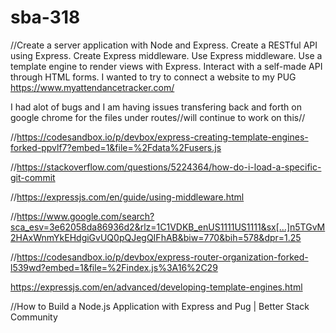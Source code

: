 # sba-318
//Create a server application with Node and Express.
Create a RESTful API using Express.
Create Express middleware.
Use Express middleware.
Use a template engine to render views with Express.
Interact with a self-made API through HTML forms.
I wanted to try to connect a website to my PUG
https://www.myattendancetracker.com/

I had alot of bugs and I am having issues transfering back and forth on google chrome for the files under routes//will continue to work on this//

//https://codesandbox.io/p/devbox/express-creating-template-engines-forked-ppvlf7?embed=1&file=%2Fdata%2Fusers.js

//https://stackoverflow.com/questions/5224364/how-do-i-load-a-specific-git-commit

//https://expressjs.com/en/guide/using-middleware.html

//https://www.google.com/search?sca_esv=3e62058da86936d2&rlz=1C1VDKB_enUS1111US1111&sx[…]n5TGvM2HAxWnmYkEHdgiGvUQ0pQJegQIFhAB&biw=770&bih=578&dpr=1.25

//https://codesandbox.io/p/devbox/express-router-organization-forked-l539wd?embed=1&file=%2Findex.js%3A16%2C29

https://expressjs.com/en/advanced/developing-template-engines.html 

//How to Build a Node.js Application with Express and Pug | Better Stack Community
